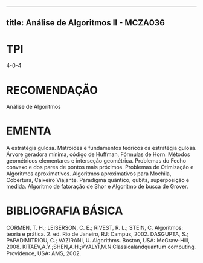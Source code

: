 
---
title: Análise de Algoritmos II - MCZA036 
---

# TPI

4-0-4

# RECOMENDAÇÃO

Análise de Algoritmos

# EMENTA

A estratégia gulosa. Matroides e fundamentos teóricos da estratégia gulosa. Árvore geradora mínima, código de Huffman, Fórmulas de Horn. Métodos geométricos elementares e interseção geométrica. Problemas do Fecho convexo e dos pares de pontos mais próximos. Problemas de Otimização e Algoritmos aproximativos. Algoritmos aproximativos para Mochila, Cobertura, Caixeiro Viajante. Paradigma quântico, qubits, superposição e medida. Algoritmo de fatoração de Shor e Algoritmo de busca de Grover.

# BIBLIOGRAFIA BÁSICA

CORMEN, T. H.; LEISERSON, C. E.; RIVEST, R. L.; STEIN, C. Algoritmos: teoria e prática. 2. ed. Rio de Janeiro, RJ: Campus, 2002.
DASGUPTA, S.; PAPADIMITRIOU, C.; VAZIRANI, U. Algorithms. Boston, USA: McGraw-Hill, 2008.
KITAEV,A.Y.;SHEN,A.H.;VYALYI,M.N.Classicalandquantum computing. Providence, USA: AMS, 2002.
        